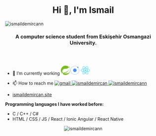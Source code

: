 <h1 align="center">Hi 👋, I'm Ismail</h1>
<p align="left"> <img src="https://komarev.com/ghpvc/?username=ismaildemircann" alt="ismaildemircann" /> </p>

<h3 align="center">A computer science student from Eskişehir Osmangazi University.</h3>
<br><br>

- 🌱 I’m currently working <img src="https://github.com/devicons/devicon/blob/master/icons/spring/spring-original.svg" alt="spring" width="30" height="30"/><img src="https://github.com/devicons/devicon/blob/master/icons/ionic/ionic-original.svg" alt="ionic" width="30" height="30"/> <img src="https://raw.githubusercontent.com/devicons/devicon/2ae2a900d2f041da66e950e4d48052658d850630/icons/react/react-original.svg" alt="ionic" width="30" height="30"/> 

- 📫 How to reach me <a href="mailto:ismaildemircann98@gmail.com"><img src="https://cdn.jsdelivr.net/npm/simple-icons@3.0.1/icons/gmail.svg" alt="gmail" height="20" width="20" />  </a>  <a href="https://linkedin.com/in/ismaildemircan" target="blank"><img src="https://cdn.jsdelivr.net/npm/simple-icons@3.0.1/icons/linkedin.svg" alt="ismaildemircan" height="20" width="20" />  </a> <a href="https://instagram.com/ismaildemircann" target="blank"><img src="https://cdn.jsdelivr.net/npm/simple-icons@3.0.1/icons/instagram.svg" alt="ismaildemircann" height="20" width="20" /></a>
- <a href="https://ismaildemircan.site/">ismaildemircan.site<a/>

<p><strong>Programming languages I have worked before:</strong></p>
<ul>
  <li>C / C++ / C#</li>
  <li>HTML / CSS / JS / React / Ionic Angular / React Native</li>
</ul>
  
  
  
<p align="center"> <img src="https://github-readme-stats.vercel.app/api?username=ismaildemircann&show_icons=true" alt="ismaildemircann" /></p>




